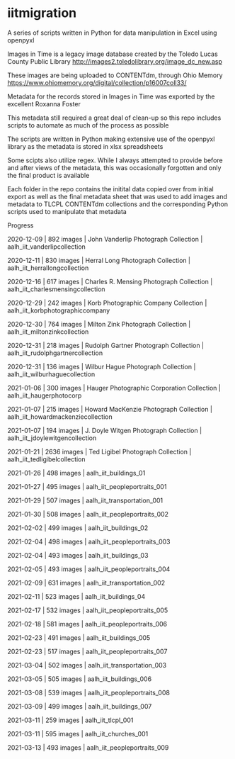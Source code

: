 # iitmigration
A series of scripts written in Python for data manipulation in Excel using openpyxl

Images in Time is a legacy image database created by the Toledo Lucas County Public Library
http://images2.toledolibrary.org/image_dc_new.asp

These images are being uploaded to CONTENTdm, through Ohio Memory
https://www.ohiomemory.org/digital/collection/p16007coll33/

Metadata for the records stored in Images in Time was exported by the excellent Roxanna Foster

This metadata still required a great deal of clean-up so this repo includes scripts to automate as much of the process as possible

The scripts are written in Python making extensive use of the openpyxl library as the metadata is stored in xlsx spreadsheets

Some scipts also utilize regex. While I always attempted to provide before and after views of the metadata, this was occasionally forgotten and only the final product is available

Each folder in the repo contains the initital data copied over from initial export as well as the final metadata sheet that was used to add images and metadata to TLCPL CONTENTdm collections and the corresponding Python scripts used to manipulate that metadata

Progress

2020-12-09 | 892 images | John Vanderlip Photograph Collection | aalh_iit_vanderlipcollection

2020-12-11 | 830 images | Herral Long Photograph Collection | aalh_iit_herrallongcollection

2020-12-16 | 617 images | Charles R. Mensing Photograph Collection | aalh_iit_charlesmensingcollection

2020-12-29 | 242 images | Korb Photographic Company Collection | aalh_iit_korbphotographiccompany

2020-12-30 | 764 images | Milton Zink Photograph Collection | aalh_iit_miltonzinkcollection

2020-12-31 | 218 images | Rudolph Gartner Photograph Collection | aalh_iit_rudolphgartnercollection

2020-12-31 | 136 images | Wilbur Hague Photograph Collection | aalh_iit_wilburhaguecollection

2021-01-06 | 300 images | Hauger Photographic Corporation Collection | aalh_iit_haugerphotocorp

2021-01-07 | 215 images | Howard MacKenzie Photograph Collection | aalh_iit_howardmackenziecollection

2021-01-07 | 194 images | J. Doyle Witgen Photograph Collection | aalh_iit_jdoylewitgencollection

2021-01-21 | 2636 images | Ted Ligibel Photograph Collection | aalh_iit_tedligibelcollection

2021-01-26 | 498 images | aalh_iit_buildings_01

2021-01-27 | 495 images | aalh_iit_peopleportraits_001

2021-01-29 | 507 images | aalh_iit_transportation_001

2021-01-30 | 508 images | aalh_iit_peopleportraits_002

2021-02-02 | 499 images | aalh_iit_buildings_02

2021-02-04 | 498 images | aalh_iit_peopleportraits_003

2021-02-04 | 493 images | aalh_iit_buildings_03

2021-02-05 | 493 images | aalh_iit_peopleportraits_004

2021-02-09 | 631 images | aalh_iit_transportation_002

2021-02-11 | 523 images | aalh_iit_buildings_04

2021-02-17 | 532 images | aalh_iit_peopleportraits_005

2021-02-18 | 581 images | aalh_iit_peopleportraits_006

2021-02-23 | 491 images | aalh_iit_buildings_005

2021-02-23 | 517 images | aalh_iit_peopleportraits_007

2021-03-04 | 502 images | aalh_iit_transportation_003

2021-03-05 | 505 images | aalh_iit_buildings_006

2021-03-08 | 539 images | aalh_iit_peopleportraits_008

2021-03-09 | 499 images | aalh_iit_buildings_007

2021-03-11 | 259 images | aalh_iit_tlcpl_001

2021-03-11 | 595 images | aalh_iit_churches_001

2021-03-13 | 493 images | aalh_iit_peopleportraits_009


